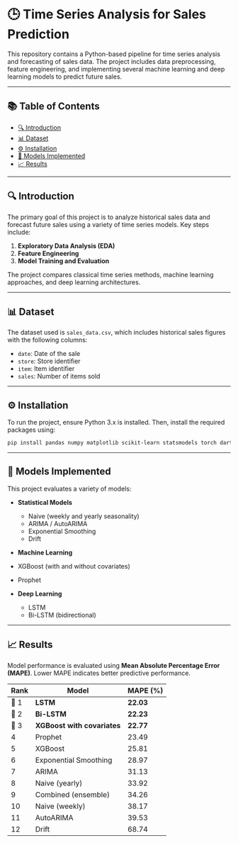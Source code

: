 
# 🕒 Time Series Analysis for Sales Prediction

This repository contains a Python-based pipeline for time series analysis and forecasting of sales data. The project includes data preprocessing, feature engineering, and implementing several machine learning and deep learning models to predict future sales.

---

## 📚 Table of Contents

* [🔍 Introduction](##introduction)
* [📊 Dataset](##dataset)
* [⚙️ Installation](##installation)
* [🧠 Models Implemented](##models_implemented)
* [📈 Results](##results)

---

## 🔍 Introduction

The primary goal of this project is to analyze historical sales data and forecast future sales using a variety of time series models. Key steps include:

1. **Exploratory Data Analysis (EDA)**
2. **Feature Engineering**
3. **Model Training and Evaluation**

The project compares classical time series methods, machine learning approaches, and deep learning architectures.

---

## 📊 Dataset

The dataset used is `sales_data.csv`, which includes historical sales figures with the following columns:

* `date`: Date of the sale
* `store`: Store identifier
* `item`: Item identifier
* `sales`: Number of items sold

---

## ⚙️ Installation

To run the project, ensure Python 3.x is installed. Then, install the required packages using:

```bash
pip install pandas numpy matplotlib scikit-learn statsmodels torch darts
```

---

## 🧠 Models Implemented

This project evaluates a variety of models:

* **Statistical Models**

  * Naive (weekly and yearly seasonality)
  * ARIMA / AutoARIMA
  * Exponential Smoothing
  * Drift

*  **Machine Learning**

  * XGBoost (with and without covariates)
  * Prophet

* **Deep Learning**

  * LSTM
  * Bi-LSTM (bidirectional)

---

## 📈 Results

Model performance is evaluated using **Mean Absolute Percentage Error (MAPE)**. Lower MAPE indicates better predictive performance.

| Rank | Model                       | MAPE (%)  |
| ---- | --------------------------- | --------- |
| 🥇 1 | **LSTM**                    | **22.03** |
| 🥈 2 | **Bi-LSTM**                 | **22.23** |
| 🥉 3 | **XGBoost with covariates** | **22.77** |
| 4    | Prophet                     | 23.49     |
| 5    | XGBoost                     | 25.81     |
| 6    | Exponential Smoothing       | 28.97     |
| 7    | ARIMA                       | 31.13     |
| 8    | Naive (yearly)              | 33.92     |
| 9    | Combined (ensemble)         | 34.26     |
| 10   | Naive (weekly)              | 38.17     |
| 11   | AutoARIMA                   | 39.53     |
| 12   | Drift                       | 68.74     |

